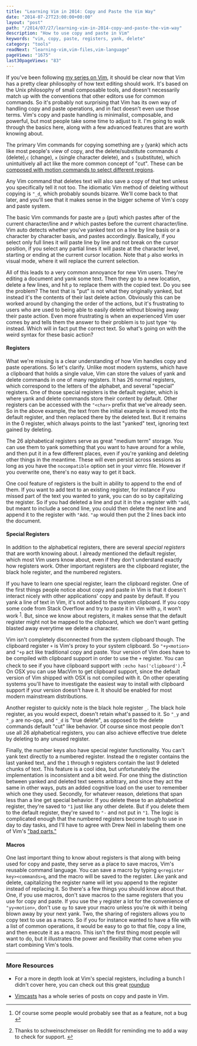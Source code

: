 ```yaml
---
title: "Learning Vim in 2014: Copy and Paste the Vim Way"
date: "2014-07-27T23:00:00+00:00"
layout: "post"
path: "/2014/07/27/learning-vim-in-2014-copy-and-paste-the-vim-way"
description: "How to use copy and paste in Vim"
keywords: "vim, copy, paste, registers, yank, delete"
category: "tools"
readNext: "learning-vim,vim-files,vim-language"
pageViews: "1675"
last30pageViews: "83"
---
```


If you've been following [my series on Vim][vim2014], it should be clear now that Vim has a pretty clear philosophy of how text editing should work. It's based on the Unix philosophy of small composable tools, and doesn't necessarily match up with the conventions that other editors use for common commands.  So it's probably not surprising that Vim has its own way of handling copy and paste operations, and in fact doesn't even use those terms.  Vim's copy and paste handling is minimalist, composable, and powerful, but most people take some time to adjust to it.  I'm going to walk through the basics here, along with a few advanced features that are worth knowing about.

The primary Vim commands for copying something are `y` (yank) which acts like most people's view of copy, and the delete/substitute commands `d` (delete),`c` (change), `x` (single character delete), and `s` (substitute), which unintuitively all act like the more common concept of "cut".  These can be [composed with motion commands to select different regions][artofvim].  

Any Vim command that deletes text will also save a copy of that text unless you specifically tell it not too.  The idiomatic Vim method of deleting without copying is `"_d`, which probably sounds bizarre.  We'll come back to that later, and you'll see that it makes sense in the bigger scheme of Vim's copy and paste system.

The basic Vim commands for paste are `p` (put) which pastes after of the current character/line and `P` which pastes before the current character/line.  Vim auto detects whether you've yanked text on a line by line basis or a character by character basis, and pastes accordingly. Basically, if you select only full lines it will paste line by line and not break on the cursor position, if you select any partial lines it will paste at the character level, starting or ending at the current cursor location.  Note that `p` also works in visual mode, where it will replace the current selection.

All of this leads to a very common annoyance for new Vim users.  They're editing a document and yank some text.  Then they go to a new location, delete a few lines, and hit `p` to replace them with the copied text.  Do you see the problem?  The text that is "put" is not what they originally yanked, but instead it's the contents of their last delete action. Obviously this can be worked around by changing the order of the actions, but it's frustrating to users who are used to being able to easily delete without blowing away their paste action.  Even more frustrating is when an experienced Vim user comes by and tells them the answer to their problem is to just type `"0p` instead. Which will in fact put the correct text. So what's going on with the weird syntax for these basic action?

#### Registers

What we're missing is a clear understanding of how Vim handles copy and paste operations.  So let's clarify.  Unlike most modern systems, which have a clipboard that holds a single value, Vim can store the values of yank and delete commands in one of many registers.  It has 26 normal registers, which correspond to the letters of the alphabet, and several "special" registers.  One of those special registers is the default register, which is where yank and delete commands store their content by default.  Other registers can be accessed with the `"<char>` prefix that we've already seen.  So in the above example, the text from the initial example is moved into the default register, and then replaced there by the deleted text.  But it remains in the 0 register, which always points to the last "yanked" text, ignoring text gained by deleting.

The 26 alphabetical registers serve as great "medium term" storage.  You can use them to yank something that you want to have around for a while, and then put it in a few different places, even if you're yanking and deleting other things in the meantime.  These will even persist across sessions as long as you have the `nocompatible` option set in your vimrc file.  However if you overwrite one, there's no easy way to get it back.  

One cool feature of registers is the built in ability to append to the end of them.  If you want to add text to an existing register, for instance if you missed part of the text you wanted to yank, you can do so by capitalizing the register.  So if you had deleted a line and put it in the `a` register with `"add`, but meant to include a second line, you could then delete the next line and append it to the register with `"Add`. `"ap` would then put the 2 lines back into the document.

#### Special Registers

In addition to the alphabetical registers, there are several *special registers* that are worth knowing about.  I already mentioned the default register, which most Vim users know about, even if they don't understand exactly how registers work.  Other important registers are the clipboard register, the black hole register, and the numbered registers.

If you have to learn one special register, learn the clipboard register.  One of the first things people notice about copy and paste in Vim is that it doesn't interact nicely with other applications' copy and paste by default.  If you yank a line of text in Vim, it's not added to the system clipboard.  If you copy some code from Stack Overflow and try to paste it in Vim with `p`, it won't work <sup id="fnref:1">[1](#fn:1)</sup>.  But, since we know about registers, it makes sense that the default register might not be mapped to the clipboard, which we don't want getting blasted away everytime we delete a character.

Vim isn't completely disconnected from the system clipboard though.  The clipboard register `+` is Vim's proxy to your system clipboard.  So `"+y<motion>` and `"+p` act like traditional copy and paste.  Your version of Vim does have to be compiled with clipboard support in order to use the `+` register. You can check to see if you have clipboard support with `:echo has('clipboard').`<sup id="fnref:2">[2](#fn:2)</sup> On OSX you can use MacVim to get clipboard support, since the default version of Vim shipped with OSX is not compiled with it.  On other operating systems you'll have to investigate the easiest way to install with clipboard support if your version doesn't have it.  It should be enabled for most modern mainstream distributions.

Another register to quickly note is the black hole register `_`.  The black hole register, as you would expect, doesn't retain what's passed to it.  So `"_y` and `"_p` are no-ops, and `"_d` is "true delete", as opposed to the delete commands default "cut" like behavior.  Of course since most people don't use all 26 alphabetical registers, you can also achieve effective true delete by deleting to any unused register.

Finally, the number keys also have special register functionality.  You can't yank text directly to a numbered register.  Instead the `0` register contains the last yanked text, and the `1` through `9` registers contain the last 9 deleted chunks of text.  This feature is a cool idea, but unfortunately the implementation is inconsistent and a bit weird.  For one thing the distinction between yanked and deleted text seems arbitrary, and since they act the same in other ways, puts an added cognitive load on the user to remember which one they used.  Secondly, for whatever reason, deletions that span less than a line get special behavior.  If you delete these to an alphabetical register, they're saved to `"1` just like any other delete.  But if you delete them to the default register, they're saved to `"-` and not put in `"1`.  The logic is complicated enough that the numbered registers become tough to use in day to day tasks, and I'll have to agree with Drew Neil in labeling them one of Vim's ["bad parts."][badparts]

#### Macros

One last important thing to know about registers is that along with being used for copy and paste, they serve as a place to save macros, Vim's reusable command language.  You can save a macro by typing `q<register key><commands>q`, and the macro will be saved to the register.  Like yank and delete, capitalizing the register name will let you append to the register instead of replacing it. So there's a few things you should know about that.  One, if you use macros, don't save macros to the same registers that you use for copy and paste.  If you use the `y` register a lot for the convenience of `"yy<motion>`, don't use `qy` to save your macro unless you're ok with it being blown away by your next yank.  Two, the sharing of registers allows you to copy text to use as a macro.  So if you for instance wanted to have a file with a list of common operations, it would be easy to go to that file, copy a line, and then execute it as a macro.  This isn't the first thing most people will want to do, but it illustrates the power and flexibility that come when you start combining Vim's tools.

---

### More Resources

- For a more in depth look at Vim's special registers, including a bunch I didn't cover here, you can check out this great [roundup][vimregisters]

- [Vimcasts][vimcastreg] has a whole series of posts on copy and paste in Vim.

---



<div class="footnotes">
<ol>
    <li class="footnote" id="fn:1">
        <p>
        Of course some people would probably see that as a feature, not a bug
    	<a href="#fnref:1" title="return to article"> ↩</a></p>
    </li>
    <li class="footnote" id="fn:2">
        <p>
        Thanks to schweinschmeisser on Reddit for reminding me to add a way to check for support.
    	<a href="#fnref:2" title="return to article"> ↩</a></p>
    </li>
</ol>
</div>

[badparts]: http://vimcasts.org/blog/2013/11/registers-the-good-the-bad-and-the-ugly-parts/
[vimregisters]: http://blog.sanctum.geek.nz/advanced-vim-registers/
[vimcastreg]: http://vimcasts.org/categories/copy-and-paste/
[vim2014]:http://benmccormick.org/tag/learning-vim-in-2014/
[artofvim]: http://benmccormick.org/2014/07/16/learning-vim-in-2014-vim-as-art/
